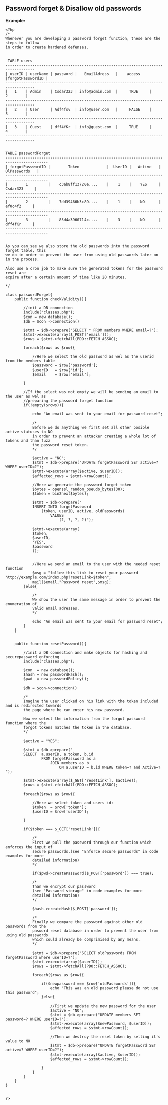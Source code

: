 
Password forget & Disallow old passwords
-------

**Example:**
   
    <?hp
    /*
	Whenever you are developing a password forget function, these are the steps to follow
	in order to create hardened defenses.
	
	
	 TABLE users
    -----------------------------------------------------------------------------------     
    | userID | userName | password |   EmailAdress	 |    access	|forgotPasswordID |
    -----------------------------------------------------------------------------------    
    |   1	 | Admin	| Csdar323 | info@admin.com	 | 	   TRUE		|	     2		  |
    -----------------------------------------------------------------------------------    	
    |	2	 | User		| Adf4fsv  | info@user.com   |	   FALSE	|		 5		  |
    -----------------------------------------------------------------------------------    
    |	3	 | Guest	| dff4fKr  | info@guest.com	 |	   TRUE		|		 4		  |
    -----------------------------------------------------------------------------------    


    TABLE passwordForget
    -----------------------------------------------------------------------------------------   
    | forgotPasswordID | 		Token 			 | 	UserID |   Active	|	  OlPasswords	|
    -----------------------------------------------------------------------------------------
    |        1	 	   | 	c3ab8ff13720e....	 |	  1	   | 	YES		|	   Csdar323		|
    -----------------------------------------------------------------------------------------
    |	     2	 	   | 	7dd39466b3c89....	 |	  1	   | 	NO		|		ef0c4f2		|
    -----------------------------------------------------------------------------------------
    |	     3	 	   | 	83d4a3960714c....	 |	  3	   | 	NO		|		dff4fKr		|
    -----------------------------------------------------------------------------------------
	
	
	As you can see we also store the old passwords into the password forget table, this
	we do in order to prevent the user from using old passwords later on in the process.
	
	Also use a cron job to make sure the generated tokens for the password reset are
	expire after a certain amount of time like 20 minutes.
	
	*/
	
	class passwordForget{	
		public function checkValidity(){
			
			//init a DB connection
			include("classes.php");
			$con = new database();
			$db = $con ->connection()
			
			$stmt = $db->prepare("SELECT * FROM members WHERE email=?");
			$stmt->execute(array($_POST['email']));
			$rows = $stmt->fetchAll(PDO::FETCH_ASSOC);
		
			foreach($rows as $row){
		
				//Here we select the old password as wel as the userid from the members table
				$password = $row['password'];
				$userID   = $row['id'];
				$email 	  = $row['email'];
		
			}
		
			//If the select was not empty we will be sending an email to the user as wel as
			//preparing the password forget function
			if(!empty($rows)){
		
				echo "An email was sent to your email for password reset";
			
				/*
				Before we do anything we first set all other posible active statuses to NO
				in order to prevent an attacker creating a whole lot of tokens and than fuzz 
				the password reset token. 
				*/
			
				$active = "NO";
				$stmt = $db->prepare("UPDATE forgetPassword SET active=? WHERE userID=?");
				$stmt->execute(array($active, $userID));
				$affected_rows = $stmt->rowCount();
			
				//Here we generate the password forget token
				$bytes = openssl_random_pseudo_bytes(30);
				$token = bin2hex($bytes);
			
				$stmt = $db->prepare("
				INSERT INTO forgetPassword 
					(token, userID, active, oldPasswords)
						VALUES 
							(?, ?, ?, ?)");
			
				$stmt->execute(array(
				$token,
				$userID,
				'YES',
				$password
				));
		
			
				//Here we send an email to the user with the needed reset function
				$msg = "follow this link to reset your password http://example.com/index.php?resetLink=$token";
				mail($email,"Password reset",$msg);
			}else{
		
				/*
				We show the user the same message in order to prevent the enumeration of
				valid email adresses.
				*/
		
				echo "An email was sent to your email for password reset";			
			}
		}
	
	
		public function resetPassword(){
			
			//init a DB connection and make objects for hashing and securepassword enforcing
			include("classes.php");
			
			$con  = new database();
			$hash = new passwordHash();
			$pwd  = new passwordPolicy();
			
			$db = $con->connection()		
			
			/*
			Imagine the user clicked on his link with the token included and is redirected towards
			the page where he can enter his new password.
			
			Now we select the information from the forgot password function where the
			forgot tokens matches the token in the database.
			*/
		
			$active = "YES";
	
			$stmt = $db->prepare("
			SELECT  a.userID, a.token, b.id 
					FROM forgetPassword as a
						JOIN members as b
							ON a.userID = b.id WHERE token=? and Active=? ");
					
			$stmt->execute(array($_GET['resetLink'], $active));
			$rows = $stmt->fetchAll(PDO::FETCH_ASSOC);

			foreach($rows as $row){

				//Here we select token and users id:
				$token  = $row['token'];
				$userID = $row['userID'];	
	
			}
		
			if($token === $_GET['resetLink']){
		
				/*
				First we pull the password through our function which enforces the input of
				secure passwords.(see "Enforce secure passwords" in code examples for more
				detailed information)
				*/
		
				if($pwd->createPassword($_POST['password']) === true);
	
				/*
				Than we encrypt our password 
				(see "Password storage" in code examples for more
				detailed information)
				*/
		
				$hash->createHash($_POST['password']);
		
				/*
				Finally we compare the password against other old passwords from the 
				pasword reset database in order to prevent the user from using old passwords 
				which could already be comprimised by any means.
				*/
		
				$stmt = $db->prepare("SELECT oldPasswords FROM forgetPassword where userID=?");
				$stmt->execute(array($userID));
				$rows = $stmt->fetchAll(PDO::FETCH_ASSOC);

				foreach($rows as $row){
		
					if($newpassword === $row['oldPasswords']){
						echo "This was an old password please do not use this password";
					}else{
					
						//First we update the new password for the user
						$active = "NO";
						$stmt = $db->prepare("UPDATE members SET password=? WHERE userID=?");
						$stmt->execute(array($newPassword, $userID));
						$affected_rows = $stmt->rowCount();
					
						//Then we destroy the reset token by setting it's value to NO
						$stmt = $db->prepare("UPDATE forgetPassword SET active=? WHERE userID=?");
						$stmt->execute(array($active, $userID));
						$affected_rows = $stmt->rowCount();
				
					}	
				}	
			}
		}	
	}	

	
	?>